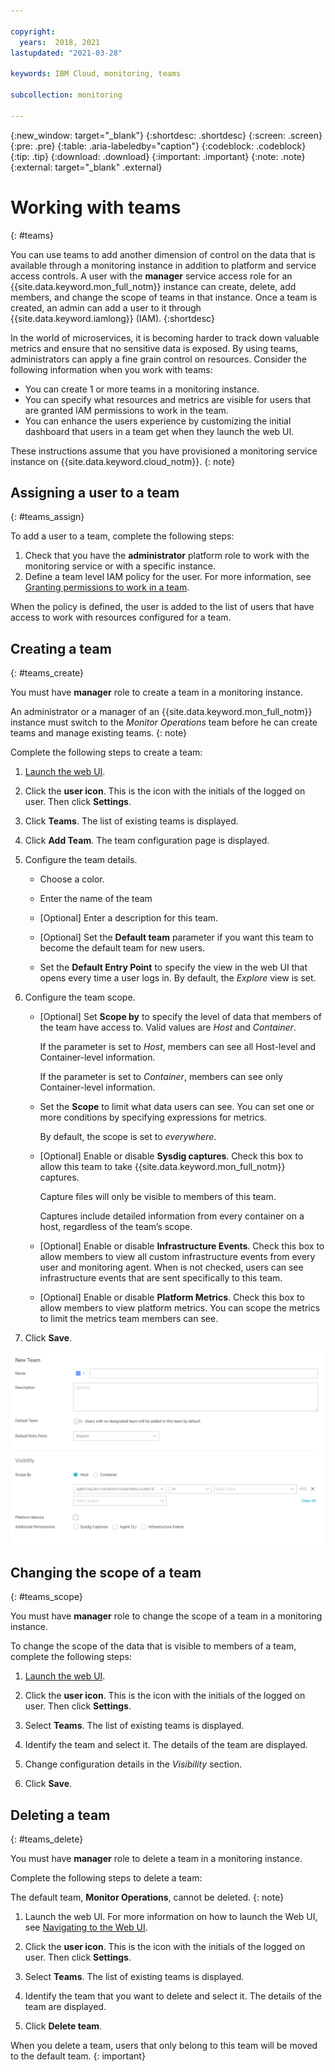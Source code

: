 ```yaml
---

copyright:
  years:  2018, 2021
lastupdated: "2021-03-28"

keywords: IBM Cloud, monitoring, teams

subcollection: monitoring

---
```


{:new_window: target="_blank"}
{:shortdesc: .shortdesc}
{:screen: .screen}
{:pre: .pre}
{:table: .aria-labeledby="caption"}
{:codeblock: .codeblock}
{:tip: .tip}
{:download: .download}
{:important: .important}
{:note: .note}
{:external: target="_blank" .external}

# Working with teams
{: #teams}

You can use teams to add another dimension of control on the data that is available through a monitoring instance in addition to platform and service access controls. A user with the **manager** service access role for an {{site.data.keyword.mon_full_notm}} instance can create, delete, add members, and change the scope of teams in that instance. Once a team is created, an admin can add a user to it through {{site.data.keyword.iamlong}} (IAM).
{:shortdesc} 

In the world of microservices, it is becoming harder to track down valuable metrics and ensure that no sensitive data is exposed. By using teams, administrators can apply a fine grain control on resources. Consider the following information when you work with teams:
* You can create 1 or more teams in a monitoring instance.
* You can specify what resources and metrics are visible for users that are granted IAM permissions to work in the team. 
* You can enhance the users experience by customizing the initial dashboard that users in a team get when they launch the web UI.  

These instructions assume that you have provisioned a monitoring service instance on {{site.data.keyword.cloud_notm}}.
{: note}


## Assigning a user to a team
{: #teams_assign}

To add a user to a team, complete the following steps:
1. Check that you have the **administrator** platform role to work with the monitoring service or with a specific instance. 
2. Define a team level IAM policy for the user. For more information, see [Granting permissions to work in a team](/docs/monitoring?topic=monitoring-iam_grant_team).

When the policy is defined, the user is added to the list of users that have access to work with resources configured for a team.


## Creating a team
{: #teams_create}

You must have **manager** role to create a team in a monitoring instance.

An administrator or a manager of an {{site.data.keyword.mon_full_notm}} instance must switch to the *Monitor Operations* team before he can create teams and manage existing teams.
{: note}

Complete the following steps to create a team:

1. [Launch the web UI](/docs/monitoring?topic=monitoring-launch#launch). 
    
2. Click the **user icon**.  This is the icon with the initials of the logged on user.  Then click **Settings**. 

3. Click **Teams**. The list of existing teams is displayed.

4. Click **Add Team**. The team configuration page is displayed.

5. Configure the team details. 

    * Choose a color.

    * Enter the name of the team

    * [Optional] Enter a description for this team.

    * [Optional] Set the **Default team** parameter if you want this team to become the default team for new users.

    * Set the **Default Entry Point** to specify the view in the web UI that opens every time a user logs in. By default, the *Explore* view is set.

6. Configure the team scope. 

    * [Optional] Set **Scope by** to specify the level of data that members of the team have access to. Valid values are *Host* and *Container*. 
    
        If the parameter is set to *Host*, members can see all Host-level and Container-level information. 
        
        If the parameter is set to *Container*, members can see only Container-level information.

    * Set the **Scope** to limit what data users can see. You can set one or more conditions by specifying expressions for metrics. 
    
        By default, the scope is set to *everywhere*.
	
    * [Optional] Enable or disable **Sysdig captures**. Check this box to allow this team to take {{site.data.keyword.mon_full_notm}} captures. 
    
        Capture files will only be visible to members of this team. 
        
        Captures include detailed information from every container on a host, regardless of the team’s scope.

    * [Optional] Enable or disable **Infrastructure Events**. Check this box to allow members to view all custom infrastructure events from every user and monitoring agent. When is not checked, users can see infrastructure events that are sent specifically to this team. 

    * [Optional] Enable or disable **Platform Metrics**. Check this box to allow members to view platform metrics.  You can scope the metrics to limit the metrics team members can see.  

7. Click **Save**.

<img src="images/team-configuration.png" alt="Team Configuration" width="800" />


## Changing the scope of a team
{: #teams_scope}

You must have **manager** role to change the scope of a team in a monitoring instance.

To change the scope of the data that is visible to members of a team, complete the following steps: 

1. [Launch the web UI](/docs/monitoring?topic=monitoring-launch#launch). 
    
2. Click the **user icon**.  This is the icon with the initials of the logged on user.  Then click **Settings**. 

3. Select **Teams**. The list of existing teams is displayed.

4. Identify the team and select it. The details of the team are displayed.

5. Change configuration details in the *Visibility* section.

6. Click **Save**. 


## Deleting a team
{: #teams_delete}

You must have **manager** role to delete a team in a monitoring instance.

Complete the following steps to delete a team:

The default team, **Monitor Operations**, cannot be deleted. 
{: note}

1. Launch the web UI. For more information on how to launch the Web UI, see [Navigating to the Web UI](/docs/monitoring?topic=monitoring-launch#launch). 
    
2. Click the **user icon**.  This is the icon with the initials of the logged on user.  Then click **Settings**. 

3. Select **Teams**. The list of existing teams is displayed.

4. Identify the team that you want to delete and select it. The details of the team are displayed.

5. Click **Delete team**.

When you delete a team, users that only belong to this team will be moved to the default team.
{: important}

